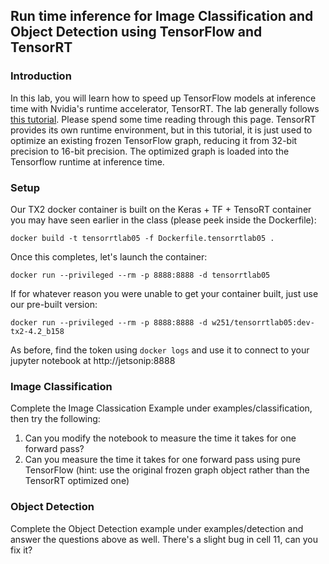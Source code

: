 ## Run time inference for Image Classification and Object Detection using TensorFlow and TensorRT

### Introduction
In this  lab, you will learn how to speed up TensorFlow models at inference time with Nvidia's runtime accelerator, TensorRT.  The lab generally follows 
[this tutorial](https://github.com/NVIDIA-AI-IOT/tf_trt_models). Please spend some time reading through this page. TensorRT 
provides its own runtime environment, but in this tutorial, it is just used to optimize an existing frozen TensorFlow graph, reducing it from 32-bit precision to 16-bit precision. The optimized graph is loaded into the Tensorflow runtime at inference time.

### Setup

Our TX2 docker container is built on the Keras + TF + TensoRT container you may have seen earlier in the class (please peek inside
the Dockerfile):
```
docker build -t tensorrtlab05 -f Dockerfile.tensorrtlab05 .
```
Once this completes, let's launch the container:
```
docker run --privileged --rm -p 8888:8888 -d tensorrtlab05
```
If for whatever reason you were unable to get your container built, just use our pre-built version:
```
docker run --privileged --rm -p 8888:8888 -d w251/tensorrtlab05:dev-tx2-4.2_b158
```
As before, find the token using ```docker logs``` and use it to connect to your jupyter notebook at http://jetsonip:8888

### Image Classification
Complete the Image Classication Example under examples/classification, then try the following:
1. Can you modify the notebook to measure the time it takes for one forward pass?
1. Can you measure the time it takes for one forward pass using pure TensorFlow (hint: use the original frozen graph object rather than the TensorRT optimized one)

### Object Detection
Complete the Object Detection example under examples/detection and answer the questions above as well.  There's a slight bug in cell 11, can you fix it?
